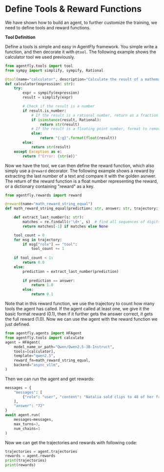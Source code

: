 # Define Tools & Reward Functions

We have shown how to build an agent, to further customize the training, we need to define tools and reward functions.

**Tool Definition**

Define a tools is simple and easy in AgentFly framework. You simple write a function, and then decorate it with `@tool`. The following example shows the calculator tool we used previously.

```python
from agentfly.tools import tool
from sympy import simplify, sympify, Rational

@tool(name="calculator", description="Calculate the result of a mathematical expression.")
def calculator(expression: str):
    try:
        expr = sympify(expression)
        result = simplify(expr)

        # Check if the result is a number
        if result.is_number:
            # If the result is a rational number, return as a fraction
            if isinstance(result, Rational):
                return str(result)
            # If the result is a floating point number, format to remove redundant zeros
            else:
                return "{:g}".format(float(result))
        else:
            return str(result)
    except Exception as e:
        return f"Error: {str(e)}"
```

Now we have the tool, we can then define the reward function, which also simply use a `@reward` decorator. The following example shows a reward by extracting the last number of a text and compare it with the golden asnwer. The return of the reward function is a float number representing the reward, or a dictionary containing "reward" as a key.

```python
from agentfly.rewards import reward

@reward(name="math_reward_string_equal")
def math_reward_string_equal(prediction: str, answer: str, trajectory: List[Dict]) -> float:

    def extract_last_number(s: str):
        matches = re.findall(r'\d+', s)  # find all sequences of digits
        return matches[-1] if matches else None

    tool_count = 0
    for msg in trajectory:
        if msg["role"] == "tool":
            tool_count += 1
    
    if tool_count < 1:
        return 0.0
    else:
        prediction = extract_last_number(prediction)
        
        if prediction == answer:
            return 1.0
        else:
            return 0.1
```
Note that in this reward function, we use the trajectory to count how many tools the agent has called. If the agent called at least one, we give it the basic format reward (0.1), then if it further gets the answer correct, it gets the full reward (1.0).
Now we can use the agent with the reward function we just defined.

```python
from agentfly.agents import HFAgent
from agentfly.tools import calculate
agent = HFAgent(
    model_name_or_path="Qwen/Qwen2.5-3B-Instruct",
    tools=[calculator],
    template="qwen2.5",
    reward_fn=math_reward_string_equal,
    backend="async_vllm",
)
```

Then we can run the agent and get rewards:

```python
messages = {
    "messages": [
        {"role": "user", "content": "Natalia sold clips to 48 of her friends in April, and then she sold half as many clips in May. How many clips did Natalia sell altogether in April and May?"}
    ],
    "answer": "72"
}
await agent.run(
    messages=messages,
    max_turns=3,
    num_chains=1
)
```

Now we can get the trajectories and rewards with following code:
```python
trajectories = agent.trajectories
rewards = agent.rewards
print(trajectories)
print(rewards)
```


